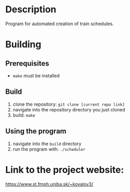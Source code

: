 # Description
Program for automated creation of train schedules.

# Building
## Prerequisites
- `make` must be installed
## Build
1. clone the repository: `git clone [current repo link]`
2. navigate into the repository directory you just cloned
3. build: `make`
## Using the program
1. navigate into the `build` directory
2. run the program with: `./scheduler`

# Link to the project website:
https://www.st.fmph.uniba.sk/~kovalov3/
